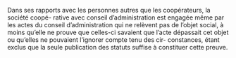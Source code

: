 Dans ses rapports avec les personnes autres que les coopérateurs, la société coopé- rative avec conseil d’administration est engagée même par les actes du conseil d’administration qui ne relèvent pas de l’objet social, à moins qu’elle ne prouve que celles-ci savaient que l’acte dépassait cet objet ou qu’elles ne pouvaient l’ignorer compte tenu des cir- constances, étant exclus que la seule publication des statuts suffise à constituer cette preuve.
